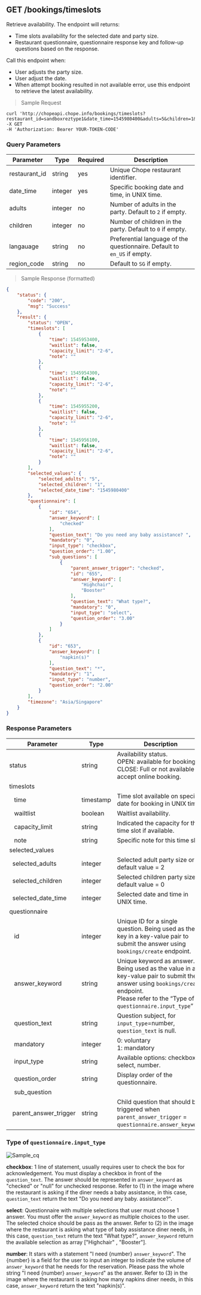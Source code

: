 ## GET /bookings/timeslots

Retrieve availability. The endpoint will returns: 

- Time slots availability for the selected date and party size.
- Restaurant questionnaire, questionnaire response key and follow-up questions based on the response.

Call this endpoint when: 

- User adjusts the party size.
- User adjust the date.
- When attempt booking resulted in not available error, use this endpoint to retrieve the latest availability.

> Sample Request

```shell
curl 'http://chopeapi.chope.info/bookings/timeslots?restaurant_id=sandboxreztype1&date_time=1545980400&adults=5&children=1&language=en_US&region_code=SG'
-X GET  
-H 'Authorization: Bearer YOUR-TOKEN-CODE'
```

### Query Parameters
Parameter | Type | Required | Description
--------- | ---- | -------- | -----------
restaurant_id | string | yes | Unique Chope restaurant identifier.
date_time | integer | yes | Specific booking date and time, in UNIX time.
adults | integer | no | Number of adults in the party. Default to `2` if empty.
children | integer | no | Number of children in the party. Default to `0` if empty.
langauage |string | no | Preferential language of the questionnaire. Default to `en_US` if empty.
region_code | string | no | Default to `SG` if empty.

> Sample Response (formatted)

```json
{
    "status": {
        "code": "200",
        "msg": "Success"
    },
    "result": {
        "status": "OPEN",
        "timeslots": [
            {
                "time": 1545953400,
                "waitlist": false,
                "capacity_limit": "2-6",
                "note": ""
            },
            {
                "time": 1545954300,
                "waitlist": false,
                "capacity_limit": "2-6",
                "note": ""
            },
            {
                "time": 1545955200,
                "waitlist": false,
                "capacity_limit": "2-6",
                "note": ""
            },
            {
                "time": 1545956100,
                "waitlist": false,
                "capacity_limit": "2-6",
                "note": ""
            }
        ],
        "selected_values": {
            "selected_adults": "5",
            "selected_children": "1",
            "selected_date_time": "1545980400"
        },
        "questionnaire": [
            {
                "id": "654",
                "answer_keyword": [
                    "checked"
                ],
                "question_text": "Do you need any baby assistance? ",
                "mandatory": "0",
                "input_type": "checkbox",
                "question_order": "1.00",
                "sub_questions": [
                    {
                        "parent_answer_trigger": "checked",
                        "id": "655",
                        "answer_keyword": [
                            "Highchair",
                            "Booster"
                        ],
                        "question_text": "What type?",
                        "mandatory": "0",
                        "input_type": "select",
                        "question_order": "3.00"
                    }
                ]
            },
            {
                "id": "653",
                "answer_keyword": [
                    "napkin(s)"
                ],
                "question_text": "*",
                "mandatory": "1",
                "input_type": "number",
                "question_order": "2.00"
            }
        ],
        "timezone": "Asia/Singapore"
    }
}
```

### Response Parameters
Parameter | Type | Description 
--------- | ---- | -----------
status | string | Availability status. <br> OPEN: available for booking. <br> CLOSE: Full or not available to accept online booking.
timeslots || 
&nbsp;&nbsp; time | timestamp | Time slot available on specific date for booking in UNIX time
&nbsp;&nbsp; wailtlist | boolean | Waitlist availability.
&nbsp;&nbsp; capacity_limit | string | Indicated the capacity for this time slot if available.
&nbsp;&nbsp; note | string | Specific note for this time slot. 
selected_values ||
&nbsp;&nbsp;selected_adults | integer | Selected adult party size or default value = 2
&nbsp;&nbsp;selected_children | integer | Selected children party size or default value = 0
&nbsp;&nbsp;selected_date_time | integer | Selected date and time in UNIX time. 
questionnaire ||
&nbsp;&nbsp; id | integer | Unique ID for a single question. Being used as the key in a key-value pair to submit the answer using `bookings/create` endpoint.
&nbsp;&nbsp; answer_keyword | string | Unique keyword as answer. Being used as the value in a key-value pair to submit the answer using `bookings/create` endpoint. <br>Please refer to the “Type of `questionnaire.input_type`”
&nbsp;&nbsp; question_text | string | Question subject, for `input_type`=number, `question_text` is null.
&nbsp;&nbsp; mandatory | integer | 0: voluntary <br> 1: mandatory
&nbsp;&nbsp; input_type | string | Available options: checkbox, select, number.
&nbsp;&nbsp; question_order | string | Display order of the questionnaire.
&nbsp;&nbsp; sub_question ||
&nbsp;&nbsp;parent_answer_trigger | string | Child question that should be triggered when `parent_answer_trigger` = `questionnaire.answer_keyword`.


### Type of `questionnaire.input_type`
![Sample_cq](sample_cq.png)

**checkbox**: 1 line of statement, usually requires user to check the box for acknowledgement. You must display a checkbox in front of the `question_text`. The answer should be represented in `answer_keyword` as "checked" or "null" for unchecked response. 
Refer to (1) in the image where the restaurant is asking if the diner needs a baby assistance, in this case, `question_text` return the text "Do you need any baby. assistance?".

**select**: Questionnaire with multiple selections that user must choose 1 answer. You must offer the `answer_keyword` as multiple choices to the user. The selected choice should be pass as the answer.
Refer to (2) in the image where the restaurant is asking what type of baby assistance diner needs, in this case, `question_text` return the text "What type?", `answer_keyword` return the available selection as array ["Highchair" , "Booster"].

**number**: It stars with a statement "I need {number} `answer_keyword`". The {number} is a field for the user to input an integer to indicate the volume of `answer_keyword` that he needs for the reservation. Please pass the whole string "I need {number} `answer_keyword`" as the answer.
Refer to (3) in the image where the restaurant is asking how many napkins diner needs, in this case, `answer_keyword` return the text "napkin(s)". 





